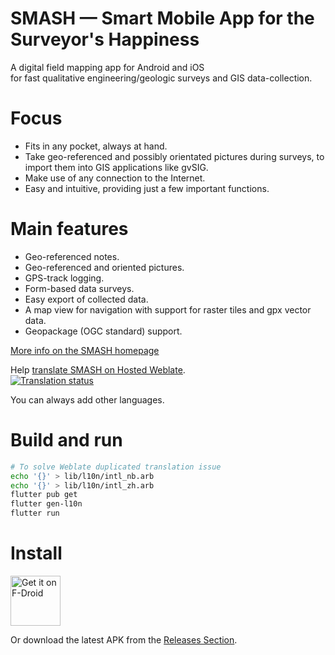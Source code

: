 # SMASH — Smart Mobile App for the Surveyor's Happiness

A digital field mapping app for Android and iOS \
for fast qualitative engineering/geologic surveys and GIS data-collection.

# Focus

* Fits in any pocket, always at hand.
* Take geo-referenced and possibly orientated pictures during surveys, to import them into GIS applications like gvSIG.
* Make use of any connection to the Internet.
* Easy and intuitive, providing just a few important functions.

# Main features

* Geo-referenced notes.
* Geo-referenced and oriented pictures.
* GPS-track logging.
* Form-based data surveys.
* Easy export of collected data.
* A map view for navigation with support for raster tiles and gpx vector data.
* Geopackage (OGC standard) support.

[More info on the SMASH homepage](https://www.geopaparazzi.org)

Help [translate SMASH on Hosted Weblate](https://hosted.weblate.org/engage/smash/). \
[![Translation status](https://hosted.weblate.org/widgets/smash/-/multi-auto.svg)](https://hosted.weblate.org/engage/smash/?utm_source=widget)

You can always add other languages.

# Build and run

```sh
# To solve Weblate duplicated translation issue
echo '{}' > lib/l10n/intl_nb.arb
echo '{}' > lib/l10n/intl_zh.arb
flutter pub get
flutter gen-l10n
flutter run
```

# Install

[<img src="https://fdroid.gitlab.io/artwork/badge/get-it-on.png"
     alt="Get it on F-Droid"
     height="80">](https://f-droid.org/packages/eu.hydrologis.smash/)


Or download the latest APK from the [Releases Section](https://github.com/geopaparazzi/smash/releases/latest).
